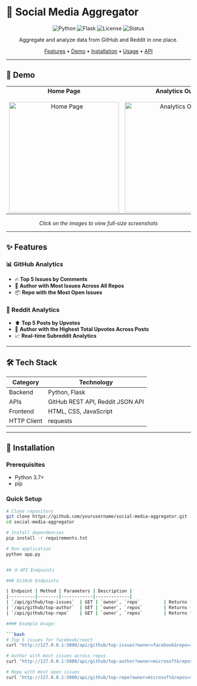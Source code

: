 # 🚀 Social Media Aggregator

<div align="center">

![Python](https://img.shields.io/badge/python-3.7+-blue.svg)
![Flask](https://img.shields.io/badge/flask-3.0.0-green.svg)
![License](https://img.shields.io/badge/license-MIT-yellow.svg)
![Status](https://img.shields.io/badge/status-active-success.svg)

Aggregate and analyze data from GitHub and Reddit in one place.

[Features](#-features) • [Demo](#-demo) • [Installation](#-installation) • [Usage](#-usage) • [API](#-api-endpoints)

</div>

---

## 📸 Demo

<div align="center">

<table>
  <tr>
    <td align="center">
      <strong>Home Page</strong><br><br>
      <a href="https://github.com/user-attachments/assets/59df991c-23d4-40e9-96cd-978eecc8bf4b">
        <img src="https://github.com/user-attachments/assets/59df991c-23d4-40e9-96cd-978eecc8bf4b" alt="Home Page" width="300">
      </a>
    </td>
    <td align="center">
      <strong>Analytics Output</strong><br><br>
      <a href="https://github.com/user-attachments/assets/31ae4ea9-8d88-4a31-8a51-ecab0c18e469">
        <img src="https://github.com/user-attachments/assets/31ae4ea9-8d88-4a31-8a51-ecab0c18e469" alt="Analytics Output" width="300">
      </a>
    </td>
  </tr>
</table>

<p><i>Click on the images to view full-size screenshots</i></p>

</div>

---


## ✨ Features

### 📊 GitHub Analytics
- 🔥 **Top 5 Issues by Comments**  
- 👤 **Author with Most Issues Across All Repos**  
- 📦 **Repo with the Most Open Issues**

### 🔴 Reddit Analytics
- ⬆️ **Top 5 Posts by Upvotes**  
- 👥 **Author with the Highest Total Upvotes Across Posts**  
- 📈 **Real-time Subreddit Analytics**

---

## 🛠️ Tech Stack

| Category | Technology |
|----------|------------|
| Backend  | Python, Flask |
| APIs     | GitHub REST API, Reddit JSON API |
| Frontend | HTML, CSS, JavaScript |
| HTTP Client | requests |

---

## 🚀 Installation

### Prerequisites
- Python 3.7+
- pip

### Quick Setup

```bash
# Clone repository
git clone https://github.com/yourusername/social-media-aggregator.git
cd social-media-aggregator

# Install dependencies
pip install -r requirements.txt

# Run application
python app.py


## 🌐 API Endpoints

### GitHub Endpoints

| Endpoint | Method | Parameters | Description |
|----------|--------|------------|-------------|
| `/api/github/top-issues`  | GET | `owner`, `repo`         | Returns **top 5 issues** by comment count |
| `/api/github/top-author`  | GET | `owner`, `repos`        | Returns the **author with most issues** across all specified repos |
| `/api/github/top-repo`    | GET | `owner`, `repos`        | Returns the **repo with the most open issues** |

#### Example Usage:

```bash
# Top 5 issues for facebook/react
curl "http://127.0.0.1:5000/api/github/top-issues?owner=facebook&repo=react"

# Author with most issues across repos
curl "http://127.0.0.1:5000/api/github/top-author?owner=microsoft&repos=vscode,typescript"

# Repo with most open issues
curl "http://127.0.0.1:5000/api/github/top-repo?owner=microsoft&repos=vscode,typescript"
